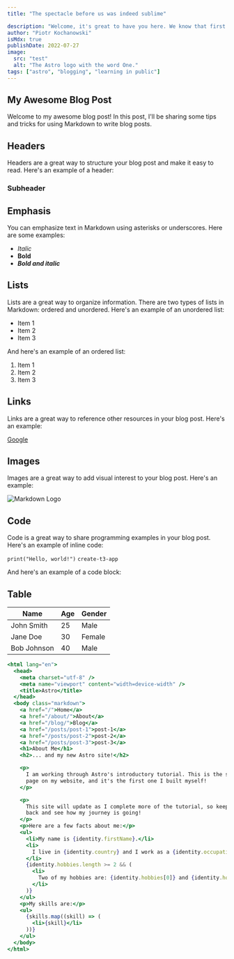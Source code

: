 ```yaml
---
title: "The spectacle before us was indeed sublime"

description: "Welcome, it's great to have you here. We know that first impressions are important, so we've populated..."
author: "Piotr Kochanowski"
isMdx: true
publishDate: 2022-07-27
image:
  src: "test"
  alt: "The Astro logo with the word One."
tags: ["astro", "blogging", "learning in public"]
---
```


## My Awesome Blog Post

Welcome to my awesome blog post! In this post, I'll be sharing some tips and tricks for using Markdown to write blog posts.

## Headers

Headers are a great way to structure your blog post and make it easy to read. Here's an example of a header:

### Subheader

## Emphasis

You can emphasize text in Markdown using asterisks or underscores. Here are some examples:

- _Italic_
- **Bold**
- **_Bold and italic_**

## Lists

Lists are a great way to organize information. There are two types of lists in Markdown: ordered and unordered. Here's an example of an unordered list:

- Item 1
- Item 2
- Item 3

And here's an example of an ordered list:

1. Item 1
2. Item 2
3. Item 3

## Links

Links are a great way to reference other resources in your blog post. Here's an example:

[Google](https://www.google.com)

## Images

Images are a great way to add visual interest to your blog post. Here's an example:

![Markdown Logo](https://upload.wikimedia.org/wikipedia/commons/thumb/4/48/Markdown-mark.svg/1200px-Markdown-mark.svg.png)

## Code

Code is a great way to share programming examples in your blog post. Here's an example of inline code:

`print("Hello, world!")` `create-t3-app`

And here's an example of a code block:

## Table

| **Name**    | **Age** | **Gender** |
| ----------- | ------- | ---------- |
| John Smith  | 25      | Male       |
| Jane Doe    | 30      | Female     |
| Bob Johnson | 40      | Male       |

```jsx
<html lang="en">
  <head>
    <meta charset="utf-8" />
    <meta name="viewport" content="width=device-width" />
    <title>Astro</title>
  </head>
  <body class="markdown">
    <a href="/">Home</a>
    <a href="/about/">About</a>
    <a href="/blog/">Blog</a>
    <a href="/posts/post-1">post-1</a>
    <a href="/posts/post-2">post-2</a>
    <a href="/posts/post-3">post-3</a>
    <h1>About Me</h1>
    <h2>... and my new Astro site!</h2>

    <p>
      I am working through Astro's introductory tutorial. This is the second
      page on my website, and it's the first one I built myself!
    </p>

    <p>
      This site will update as I complete more of the tutorial, so keep checking
      back and see how my journey is going!
    </p>
    <p>Here are a few facts about me:</p>
    <ul>
      <li>My name is {identity.firstName}.</li>
      <li>
        I live in {identity.country} and I work as a {identity.occupation}.
      </li>
      {identity.hobbies.length >= 2 && (
        <li>
          Two of my hobbies are: {identity.hobbies[0]} and {identity.hobbies[1]}
        </li>
      )}
    </ul>
    <p>My skills are:</p>
    <ul>
      {skills.map((skill) => (
        <li>{skill}</li>
      ))}
    </ul>
  </body>
</html>
```
